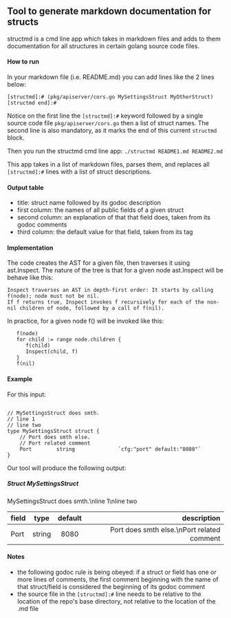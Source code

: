 ## Tool to generate markdown documentation for structs

structmd is a cmd line app which takes in markdown files and adds to them documentation for all structures in certain golang source code files.

#### How to run
In your markdown file (i.e. README.md) you can add lines like the 2 lines below:

`[structmd]:# (pkg/apiserver/cors.go MySettingsStruct MyOtherStruct)`
`[structmd end]:#`

Notice on the first line the `[structmd]:#` keyword followed by a single source code file `pkg/apiserver/cors.go` then a list of struct names. The second line is also mandatory, as it marks the end of this current `structmd` block.

Then you run the structmd cmd line app: 
`./structmd README1.md README2.md`

This app takes in a list of markdown files, parses them, and replaces all `[structmd]:#` lines with a list of struct descriptions.

#### Output table
* title: struct name followed by its godoc description
* first column: the names of all public fields of a given struct
* second column: an explanation of that that field does, taken from its godoc comments
* third column: the default value for that field, taken from its tag

#### Implementation

The code creates the AST for a given file, then traverses it using ast.Inspect. The nature of the tree is that for a given node ast.Inspect will be behave like this:
```
Inspect traverses an AST in depth-first order: It starts by calling f(node); node must not be nil. 
If f returns true, Inspect invokes f recursively for each of the non-nil children of node, followed by a call of f(nil).
```

In practice, for a given node f() will be invoked like this: 
```
   f(node)
   for child := range node.children {
      f(child) 
      Inspect(child, f)
   }
   f(nil)
```

#### Example
For this input:
```package apiserver

// MySettingsStruct does smth.
// line 1
// line two
type MySettingsStruct struct {
	// Port does smth else.
	// Port related comment
	Port        string              `cfg:"port" default:"8080"`
}
```

Our tool will produce the following output:

##### Struct **MySettingsStruct**

MySettingsStruct does smth.\nline 1\nline two

| field       | type     | default     | description     |
| :------------- | :----------: | :----------: | -----------: |
| Port | string | 8080 | Port does smth else.\nPort related comment |

#### Notes
* the following godoc rule is being obeyed: if a struct or field has one or more lines of comments, the first comment beginning with the name of that struct/field is considered the beginning of its godoc comment
* the source file in the `[structmd]:#` line needs to be relative to the location of the repo's base directory, not relative to the location of the .md file
